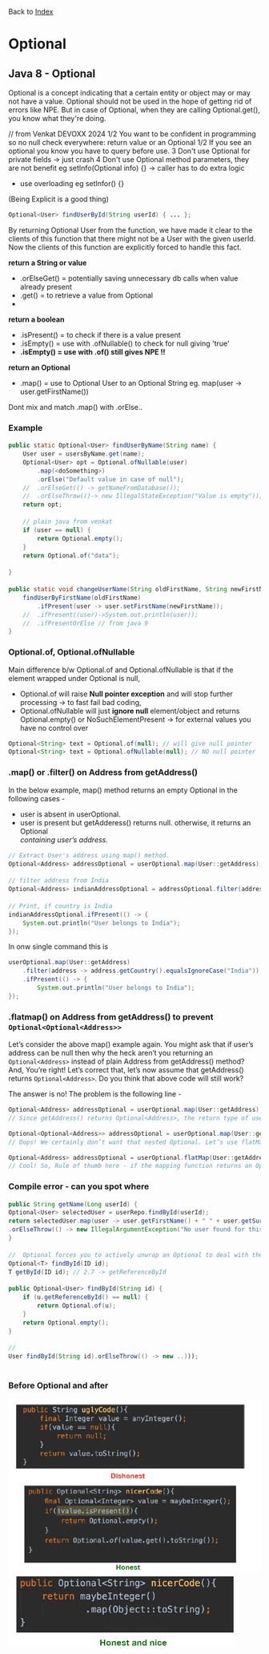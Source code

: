 Back to [Index](0-index.md)
# Optional
## Java 8 - Optional
Optional is a concept indicating that a certain entity or object may or may not have a value. Optional should not be used in the hope of getting rid of errors like NPE.
But in case of Optional, when they are calling Optional.get(), you know what they're doing.

// from Venkat DEVOXX 2024
1/2 You want to be confident in programming so no null check everywhere: return value or an Optional<T>
1/2 If you see an optional you know you have to query before use.
3 Don't use Optional<T> for private fields -> just crash
4 Don't use Optional<T> method parameters, they are not benefit eg setInfo(Optional<String> info) {} -> caller has to do extra logic
  - use overloading eg setInfor() {}

(Being Explicit is a good thing)
```java
Optional<User> findUserById(String userId) { ... };
```
By returning Optional User from the function, we have made it clear to the clients of this function that there might not be a User with the given userId. Now the clients of this function are explicitly forced to handle this fact.

**return a String or value**
- .orElseGet() = potentially saving unnecessary db calls when value already present
- .get() = to retrieve a value from Optional
- 
**return a boolean**
- .isPresent() =  to check if there is a value present
- .isEmpty() = use with .ofNullable() to check for null giving 'true'
- **.isEmpty() = use with .of() still gives NPE !!**

**return an Optional<String>** 
- .map() = use to Optional User to an Optional String
eg. map(user -> user.getFirstName())

Dont mix and match .map() with .orElse..
### Example

```java
public static Optional<User> findUserByName(String name) {
    User user = usersByName.get(name);
    Optional<User> opt = Optional.ofNullable(user)
        .map(<doSomething>)
        .orElse("Default value in case of null");
    //  .orElseGet(() -> getNameFromDatabase());
    //  .orElseThrow(()-> new IllegalStateException("Value is empty")));
    return opt;
    
    // plain java from venkat
    if (user == null) {
        return Optional.empty();
    } 
    return Optional.of("data");
            
}

public static void changeUserName(String oldFirstName, String newFirstName) {
    findUserByFirstName(oldFirstName)
        .ifPresent(user -> user.setFirstName(newFirstName));
    //  .ifPresent((user)->System.out.println(user)); 
    //  .ifPresentOrElse // from java 9
}
```
### Optional.of, Optional.ofNullable
Main difference b/w Optional.of and Optional.ofNullable is that if the element wrapped under Optional is null, 
- Optional.of will raise **Null pointer exception** and will stop further processing -> to fast fail bad coding, 
- Optional.ofNullable will just **ignore null** element/object and returns Optional.empty() or NoSuchElementPresent -> for external values you have no control over
```java
Optional<String> text = Optional.of(null); // will give null pointer
Optional<String> text = Optional.ofNullable(null); // NO null pointer
```
### .map() or .filter() on Address from getAddress()
In the below example, map() method returns an empty Optional in the following cases -
- user is absent in userOptional.
- user is present but getAdderess() returns null.
otherwise, it returns an Optional<Address> containing user’s address.

```java
// Extract User's address using map() method.
Optional<Address> addressOptional = userOptional.map(User::getAddress);

// filter address from India
Optional<Address> indianAddressOptional = addressOptional.filter(address -> address.getCountry().equalsIgnoreCase("India"));

// Print, if country is India
indianAddressOptional.ifPresent(() -> {
    System.out.println("User belongs to India");
});
```
In onw single command this is
```java
userOptional.map(User::getAddress)
    .filter(address -> address.getCountry().equalsIgnoreCase("India"))
    .ifPresent(() -> {
        System.out.println("User belongs to India");
});
```
### .flatmap() on Address from getAddress() to prevent ```Optional<Optional<Address>>```
Let’s consider the above map() example again. You might ask that if user’s address can be null then why the heck aren’t you returning 
an ```Optional<Address>``` instead of plain Address from getAddress() method?
And, You’re right! Let’s correct that, let’s now assume that getAddress() returns ```Optional<Address>```. Do you think that above code will still work?

The answer is no! The problem is the following line -
```java
Optional<Address> addressOptional = userOptional.map(User::getAddress)
// Since getAddress() returns Optional<Address>, the return type of userOptional.map() will be Optional<Optional<Address>>
```
```java
Optional<Optional<Address>> addressOptional = userOptional.map(User::getAddress)
// Oops! We certainly don’t want that nested Optional. Let’s use flatMap() to correct that -
```
```java
Optional<Address> addressOptional = userOptional.flatMap(User::getAddress)
// Cool! So, Rule of thumb here - if the mapping function returns an Optional, use flatMap() instead of map() to get the flattened result from your Optional
```

### Compile error - can you spot where
```java
public String getName(Long userId) {
Optional<User> selectedUser = userRepo.findById(userId);
return selectedUser.map(user -> user.getFirstName() + " " + user.getSurName())
.orElseThrow(() -> new IllegalArgumentException("No user found for this id"));
}

//  Optional forces you to actively unwrap an Optional to deal with the absence of a value; as a result, you protect your code against unintended null pointer exceptions.
Optional<T> findById(ID id);
T getById(ID id); // 2.7 -> getReferenceById

public Optional<User> findById(String id) {
    if (u.getReferenceById() == null) {
        return Optional.of(u);
    }
    return Optional.empty();
}

//
User findById(String id).orElseThrow(() -> new ..)));



```
### Before Optional and after
![ugly](jpg/1-Optional-ugly.png)
![nicer](jpg/1-Optional-nice.png)